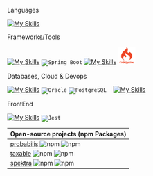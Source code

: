 
Languages

[![My Skills](https://skillicons.dev/icons?i=go,nodejs,php,python,ruby,java,c)](https://skillicons.dev)

Frameworks/Tools

[![My Skills](https://skillicons.dev/icons?i=expressjs,nestjs,graphql,rails)](https://skillicons.dev)
<code><img height="50" src="https://user-images.githubusercontent.com/25181517/183891303-41f257f8-6b3d-487c-aa56-c497b880d0fb.png" alt="Spring Boot" title="Spring Boot" /></code>
[![My Skills](https://skillicons.dev/icons?i=laravel)](https://skillicons.dev)
<img src="https://github.com/devicons/devicon/blob/master/icons/codeigniter/codeigniter-plain-wordmark.svg" title="Codeigniter" alt="Codeigniter" width="40" height="40"/>


Databases, Cloud & Devops

[![My Skills](https://skillicons.dev/icons?i=mysql,redis,mongodb)](https://skillicons.dev)
<code><img height="50" src="https://user-images.githubusercontent.com/25181517/117208736-bdedc080-adf5-11eb-912f-61c7d43705f6.png" alt="Oracle" title="Oracle" /></code>
<code><img height="50" src="https://user-images.githubusercontent.com/25181517/117208740-bfb78400-adf5-11eb-97bb-09072b6bedfc.png" alt="PostgreSQL" title="PostgreSQL" /></code>&nbsp;&nbsp;&nbsp;
[![My Skills](https://skillicons.dev/icons?i=aws,docker,kubernetes)](https://skillicons.dev)


FrontEnd

[![My Skills](https://skillicons.dev/icons?i=js,ts,vuejs,nuxtjs,react,electron,tailwind,bootstrap)](https://skillicons.dev)
<code><img height="50" src="https://user-images.githubusercontent.com/25181517/187955005-f4ca6f1a-e727-497b-b81b-93fb9726268e.png" alt="Jest" title="Jest" /></code>




| Open-source projects (npm Packages)                                          |
| ------------------------------------------------------ |
| [probabilis](https://www.npmjs.com/package/probabilis) ![npm](https://img.shields.io/npm/v/probabilis?color=green&label=probabilis) ![npm](https://img.shields.io/npm/dy/probabilis)|
| [taxable](https://www.npmjs.com/package/taxable) ![npm](https://img.shields.io/npm/v/taxable?color=green&label=taxable) ![npm](https://img.shields.io/npm/dy/taxable)      |
| [spektra](https://www.npmjs.com/package/spektra)  ![npm](https://img.shields.io/npm/v/taxable?color=green&label=spektra) ![npm](https://img.shields.io/npm/dy/spektra)    |


<!--[![GitHub Streak](http://github-readme-streak-stats.herokuapp.com?user=jaysonmulwa&theme=dark&background=000000)](https://git.io/streak-stats)-->

<!--[![Everything Is AWESOME](https://img.youtube.com/vi/StTqXEQ2l-Y/0.jpg)](https://www.youtube.com/watch?v=StTqXEQ2l-Y "Everything Is AWESOME")-->
<!--![visitors](https://visitor-badge.glitch.me/badge?page_id=jaysonmulwa.jaysonmulwa&left_color=green&right_color=red)-->

